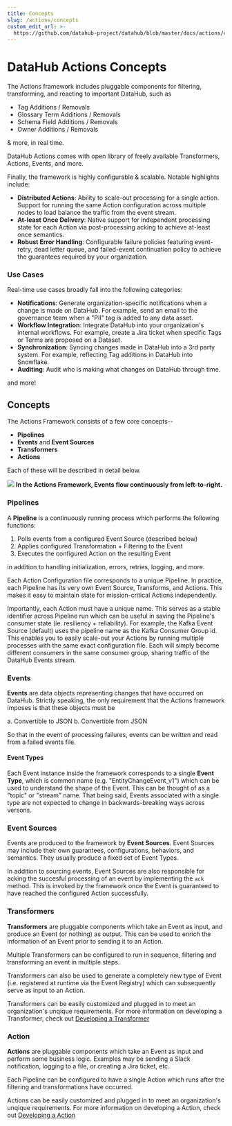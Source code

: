```yaml
---
title: Concepts
slug: /actions/concepts
custom_edit_url: >-
  https://github.com/datahub-project/datahub/blob/master/docs/actions/concepts.md
---
```


# DataHub Actions Concepts

The Actions framework includes pluggable components for filtering, transforming, and reacting to important DataHub, such as

- Tag Additions / Removals
- Glossary Term Additions / Removals
- Schema Field Additions / Removals
- Owner Additions / Removals

& more, in real time.

DataHub Actions comes with open library of freely available Transformers, Actions, Events, and more.

Finally, the framework is highly configurable & scalable. Notable highlights include:

- **Distributed Actions**: Ability to scale-out processing for a single action. Support for running the same Action configuration across multiple nodes to load balance the traffic from the event stream.
- **At-least Once Delivery**: Native support for independent processing state for each Action via post-processing acking to achieve at-least once semantics.
- **Robust Error Handling**: Configurable failure policies featuring event-retry, dead letter queue, and failed-event continuation policy to achieve the guarantees required by your organization.

### Use Cases

Real-time use cases broadly fall into the following categories:

- **Notifications**: Generate organization-specific notifications when a change is made on DataHub. For example, send an email to the governance team when a "PII" tag is added to any data asset.
- **Workflow Integration**: Integrate DataHub into your organization's internal workflows. For example, create a Jira ticket when specific Tags or Terms are proposed on a Dataset.
- **Synchronization**: Syncing changes made in DataHub into a 3rd party system. For example, reflecting Tag additions in DataHub into Snowflake.
- **Auditing**: Audit who is making what changes on DataHub through time.

and more!

## Concepts

The Actions Framework consists of a few core concepts--

- **Pipelines**
- **Events** and **Event Sources**
- **Transformers**
- **Actions**

Each of these will be described in detail below.

![](../../../../../docs/actions/imgs/actions.png)
**In the Actions Framework, Events flow continuously from left-to-right.**

### Pipelines

A **Pipeline** is a continuously running process which performs the following functions:

1. Polls events from a configured Event Source (described below)
2. Applies configured Transformation + Filtering to the Event
3. Executes the configured Action on the resulting Event

in addition to handling initialization, errors, retries, logging, and more.

Each Action Configuration file corresponds to a unique Pipeline. In practice,
each Pipeline has its very own Event Source, Transforms, and Actions. This makes it easy to maintain state for mission-critical Actions independently.

Importantly, each Action must have a unique name. This serves as a stable identifier across Pipeline run which can be useful in saving the Pipeline's consumer state (ie. resiliency + reliability). For example, the Kafka Event Source (default) uses the pipeline name as the Kafka Consumer Group id. This enables you to easily scale-out your Actions by running multiple processes with the same exact configuration file. Each will simply become different consumers in the same consumer group, sharing traffic of the DataHub Events stream.

### Events

**Events** are data objects representing changes that have occurred on DataHub. Strictly speaking, the only requirement that the Actions framework imposes is that these objects must be

a. Convertible to JSON
b. Convertible from JSON

So that in the event of processing failures, events can be written and read from a failed events file.

#### Event Types

Each Event instance inside the framework corresponds to a single **Event Type**, which is common name (e.g. "EntityChangeEvent_v1") which can be used to understand the shape of the Event. This can be thought of as a "topic" or "stream" name. That being said, Events associated with a single type are not expected to change in backwards-breaking ways across versons.

### Event Sources

Events are produced to the framework by **Event Sources**. Event Sources may include their own guarantees, configurations, behaviors, and semantics. They usually produce a fixed set of Event Types.

In addition to sourcing events, Event Sources are also responsible for acking the succesful processing of an event by implementing the `ack` method. This is invoked by the framework once the Event is guaranteed to have reached the configured Action successfully.

### Transformers

**Transformers** are pluggable components which take an Event as input, and produce an Event (or nothing) as output. This can be used to enrich the information of an Event prior to sending it to an Action.

Multiple Transformers can be configured to run in sequence, filtering and transforming an event in multiple steps.

Transformers can also be used to generate a completely new type of Event (i.e. registered at runtime via the Event Registry) which can subsequently serve as input to an Action.

Transformers can be easily customized and plugged in to meet an organization's unqique requirements. For more information on developing a Transformer, check out [Developing a Transformer](guides/developing-a-transformer.md)

### Action

**Actions** are pluggable components which take an Event as input and perform some business logic. Examples may be sending a Slack notification, logging to a file,
or creating a Jira ticket, etc.

Each Pipeline can be configured to have a single Action which runs after the filtering and transformations have occurred.

Actions can be easily customized and plugged in to meet an organization's unqique requirements. For more information on developing a Action, check out [Developing a Action](guides/developing-an-action.md)
